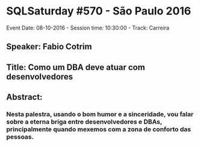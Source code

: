 # SQLSaturday #570 - São Paulo 2016
Event Date: 08-10-2016 - Session time: 10:30:00 - Track: Carreira
## Speaker: Fabio Cotrim
## Title: Como um DBA deve atuar com desenvolvedores
## Abstract:
### Nesta palestra, usando o bom humor e a sinceridade, vou falar sobre a eterna briga entre desenvolvedores e DBAs, principalmente quando mexemos com a zona de conforto das pessoas.
